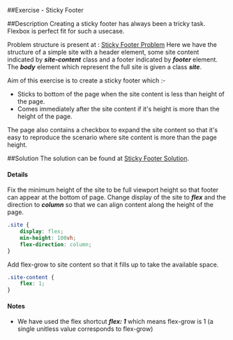##Exercise - Sticky Footer

##Description
Creating a sticky footer has always been a tricky task. 
Flexbox is perfect fit for such a usecase.

Problem structure is present at : [Sticky Footer Problem](http://jsbin.com/gesaqo/1/edit?html,css,output)
Here we have the structure of a simple site with a header element, some site content indicated by ***site-content*** class and a footer indicated by ***footer*** element.
The ***body*** element which represent the full site is given a class ***site***.

Aim of this exercise is to create a sticky footer which :-
* Sticks to bottom of the page when the site content is less than height of the page. 
* Comes immediately after the site content if it's height is more than the height of the page.

The page also contains a checkbox to expand the site content so that it's easy to reproduce the scenario where site content is more than the page height.

##Solution
The solution can be found at [Sticky Footer Solution](http://jsbin.com/memokit/1/edit?html,css,output).

#### Details

Fix the minimum height of the site to be full viewport height so that footer can appear at the bottom of page. 
Change display of the site to ***flex*** and the direction to ***column*** so that we can align content along the height of the page. 
```css
.site {
    display: flex;
    min-height: 100vh;
    flex-direction: column;
}
```

Add flex-grow to site content so that it fills up to take the available space. 
```css
.site-content {
    flex: 1;
}
```

#### Notes
* We have used the flex shortcut ***flex: 1*** which means flex-grow is 1 (a single unitless value corresponds to flex-grow) 
